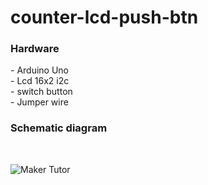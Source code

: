 # counter-lcd-push-btn
<h3>Hardware</h3>
- Arduino Uno <br>
- Lcd 16x2 i2c <br>
- switch button <br>
- Jumper wire <br>

<h3>Schematic diagram</h3>
<br>

![Maker Tutor](https://4.bp.blogspot.com/-J2wVpQXqXSU/WlYdKZRgwKI/AAAAAAAA9oA/l5LhafU2sIwPBQl_1yos-BTt70z2DQtdwCLcBGAs/s640/lcd_push_button_i2c_bb.jpg)

